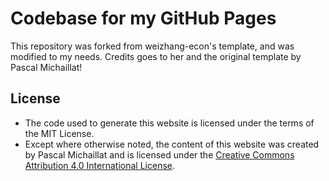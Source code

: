 # Codebase for my GitHub Pages

This repository was forked from weizhang-econ's template, and was modified to my needs. Credits goes to her and the original template by Pascal Michaillat!

## License

+ The code used to generate this website is licensed under the terms of the MIT License.
+ Except where otherwise noted, the content of this website was created by Pascal Michaillat and is licensed under the [Creative Commons Attribution 4.0 International License](http://creativecommons.org/licenses/by/4.0/).
